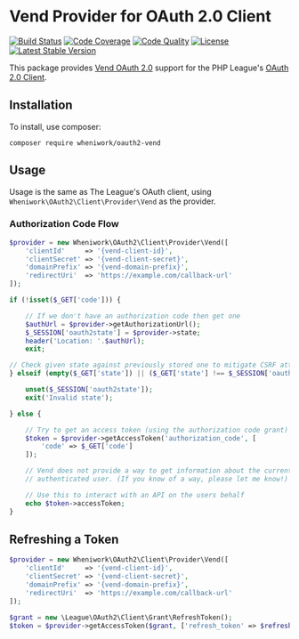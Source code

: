 # Vend Provider for OAuth 2.0 Client

[![Build Status](https://img.shields.io/travis/wheniwork/oauth2-vend.svg)](https://travis-ci.org/wheniwork/oauth2-vend)
[![Code Coverage](https://img.shields.io/coveralls/wheniwork/oauth2-vend.svg)](https://coveralls.io/r/wheniwork/oauth2-vend)
[![Code Quality](https://img.shields.io/scrutinizer/g/wheniwork/oauth2-vend.svg)](https://scrutinizer-ci.com/g/wheniwork/oauth2-vend/)
[![License](https://img.shields.io/packagist/l/wheniwork/oauth2-vend.svg)](https://github.com/wheniwork/oauth2-vend/blob/master/LICENSE)
[![Latest Stable Version](https://img.shields.io/packagist/v/wheniwork/oauth2-vend.svg)](https://packagist.org/packages/wheniwork/oauth2-vend)

This package provides [Vend OAuth 2.0](https://developers.vendhq.com/documentation/oauth.html) support for the PHP League's [OAuth 2.0 Client](https://github.com/thephpleague/oauth2-client).

## Installation

To install, use composer:

```
composer require wheniwork/oauth2-vend
```

## Usage

Usage is the same as The League's OAuth client, using `Wheniwork\OAuth2\Client\Provider\Vend` as the provider.

### Authorization Code Flow

```php
$provider = new Wheniwork\OAuth2\Client\Provider\Vend([
    'clientId'     => '{vend-client-id}',
    'clientSecret' => '{vend-client-secret}',
    'domainPrefix' => '{vend-domain-prefix}',
    'redirectUri'  => 'https://example.com/callback-url'
]);

if (!isset($_GET['code'])) {

    // If we don't have an authorization code then get one
    $authUrl = $provider->getAuthorizationUrl();
    $_SESSION['oauth2state'] = $provider->state;
    header('Location: '.$authUrl);
    exit;

// Check given state against previously stored one to mitigate CSRF attack
} elseif (empty($_GET['state']) || ($_GET['state'] !== $_SESSION['oauth2state'])) {

    unset($_SESSION['oauth2state']);
    exit('Invalid state');

} else {

    // Try to get an access token (using the authorization code grant)
    $token = $provider->getAccessToken('authorization_code', [
        'code' => $_GET['code']
    ]);

    // Vend does not provide a way to get information about the currently
    // authenticated user. (If you know of a way, please let me know!)

    // Use this to interact with an API on the users behalf
    echo $token->accessToken;
}
```

## Refreshing a Token

```php
$provider = new Wheniwork\OAuth2\Client\Provider\Vend([
    'clientId'     => '{vend-client-id}',
    'clientSecret' => '{vend-client-secret}',
    'domainPrefix' => '{vend-domain-prefix}',
    'redirectUri'  => 'https://example.com/callback-url'
]);

$grant = new \League\OAuth2\Client\Grant\RefreshToken();
$token = $provider->getAccessToken($grant, ['refresh_token' => $refreshToken]);
```
